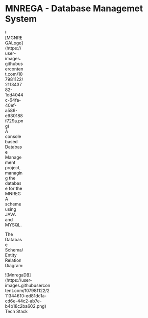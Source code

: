 # MNREGA - Database Managemet System
<div style="width:60px ; height:60px">
![MGNREGALogo](https://user-images.githubusercontent.com/107981122/211343782-1dd4044c-64fa-40ef-a586-e930188f729a.png)
<div>
A console based Database Management project, managing the database for the MNREGA scheme using JAVA and MYSQL.

The Database Schema/ Entity Relation Diagram:
 <div style="width:150px ; height:80px">
![MnregaDB](https://user-images.githubusercontent.com/107981122/211344610-ed81dc1a-cd6e-44c2-ab7e-b4b18c2ba602.png)
<div>
Tech Stack
